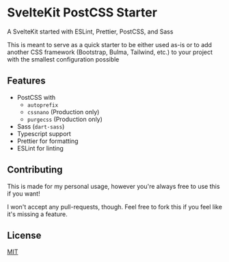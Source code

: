 # SvelteKit PostCSS Starter

A SvelteKit started with ESLint, Prettier, PostCSS, and Sass

This is meant to serve as a quick starter to be either used as-is or to add another CSS framework (Bootstrap, Bulma, Tailwind, etc.) to your project with the smallest configuration possible

## Features

- PostCSS with
  - `autoprefix`
  - `cssnano` (Production only)
  - `purgecss` (Production only)
- Sass (`dart-sass`)
- Typescript support
- Prettier for formatting
- ESLint for linting

## Contributing

This is made for my personal usage, however you're always free to use this if you want!

I won't accept any pull-requests, though. Feel free to fork this if you feel like it's missing a feature.

## License

[MIT](https://choosealicense.com/licenses/mit/)
